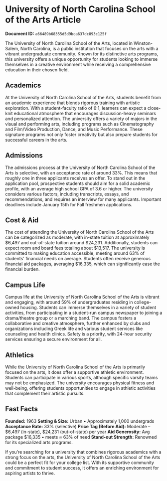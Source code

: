 # University of North Carolina School of the Arts Article

**Document ID:** `a66489b68355d5d9bca637dc893c125f`

The University of North Carolina School of the Arts, located in Winston-Salem, North Carolina, is a public institution that focuses on the arts with a vibrant undergraduate community. Known for its distinctive arts programs, this university offers a unique opportunity for students looking to immerse themselves in a creative environment while receiving a comprehensive education in their chosen field.

## Academics
At the University of North Carolina School of the Arts, students benefit from an academic experience that blends rigorous training with artistic exploration. With a student-faculty ratio of 6:1, learners can expect a close-knit educational atmosphere that encourages discussion-heavy seminars and personalized attention. The university offers a variety of majors in the visual and performing arts, including programs such as Cinematography and Film/Video Production, Dance, and Music Performance. These signature programs not only foster creativity but also prepare students for successful careers in the arts.

## Admissions
The admissions process at the University of North Carolina School of the Arts is selective, with an acceptance rate of around 33%. This means that roughly one in three applicants receives an offer. To stand out in the application pool, prospective students should aim for a solid academic profile, with an average high school GPA of 3.6 or higher. The university considers various factors, including transcripts, essays, and recommendations, and requires an interview for many applicants. Important deadlines include January 15th for Fall freshmen applications.

## Cost & Aid
The cost of attending the University of North Carolina School of the Arts can be categorized as moderate, with in-state tuition at approximately $6,497 and out-of-state tuition around $24,231. Additionally, students can expect room and board fees totaling about $13,517. The university is committed to making education accessible, meeting around 63% of students' financial needs on average. Students often receive generous financial aid packages, averaging $16,335, which can significantly ease the financial burden.

## Campus Life
Campus life at the University of North Carolina School of the Arts is vibrant and engaging, with around 59% of undergraduates residing in college-owned housing. Students can immerse themselves in a variety of student activities, from participating in a student-run campus newspaper to joining a drama/theatre group or a marching band. The campus fosters a collaborative and creative atmosphere, further enhanced by clubs and organizations including Greek life and various student services like counseling and health clinics. Safety is a priority, with 24-hour security services ensuring a secure environment for all.

## Athletics
While the University of North Carolina School of the Arts is primarily focused on the arts, it does offer a supportive athletic environment. Students can participate in various sports, although specific varsity teams may not be emphasized. The university encourages physical fitness and well-being, offering students opportunities to engage in athletic activities that complement their artistic pursuits.

## Fast Facts
**Founded:** 1963
**Setting & Size:** Urban • Approximately 1,000 undergrads
**Acceptance Rate:** 33% (selective)
**Price Tag (Before Aid):** Moderate – $6,497 (in-state), $24,231 (out-of-state) per year
**Aid Generosity:** Avg package $16,335 • meets ≈ 63% of need
**Stand-out Strength:** Renowned for its specialized arts programs.

If you’re searching for a university that combines rigorous academics with a strong focus on the arts, the University of North Carolina School of the Arts could be a perfect fit for your college list. With its supportive community and commitment to student success, it offers an enriching environment for aspiring artists to thrive.
